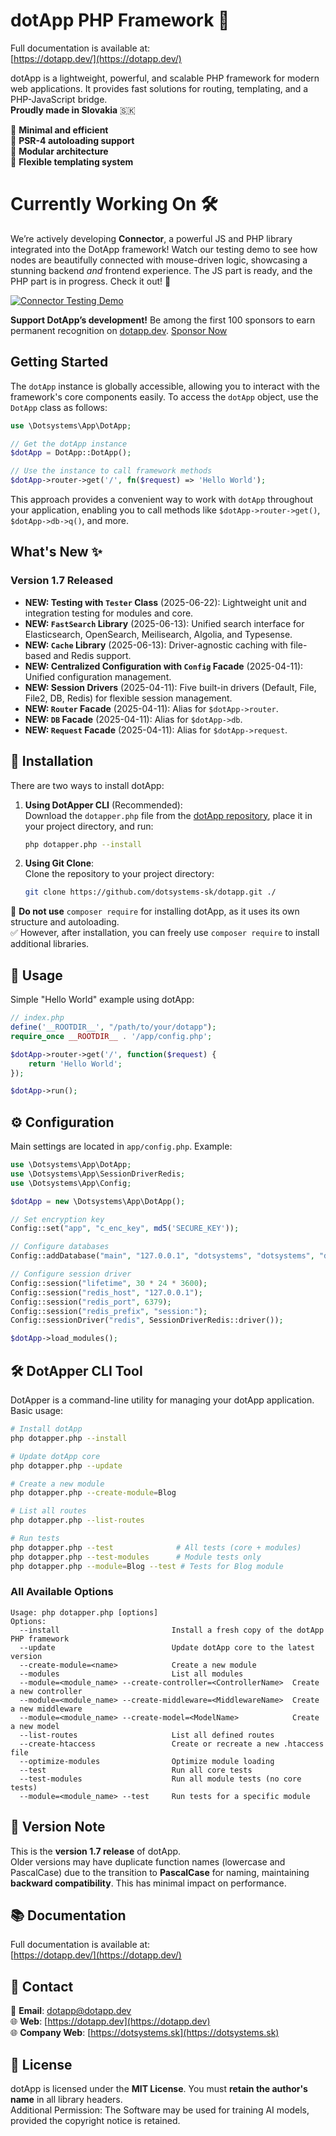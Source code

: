 # dotApp PHP Framework 🚀

Full documentation is available at:  
[https://dotapp.dev/](https://dotapp.dev/)

dotApp is a lightweight, powerful, and scalable PHP framework for modern web applications. It provides fast solutions for routing, templating, and a PHP-JavaScript bridge.  
**Proudly made in Slovakia** 🇸🇰

🔹 **Minimal and efficient**  
🔹 **PSR-4 autoloading support**  
🔹 **Modular architecture**  
🔹 **Flexible templating system**

# Currently Working On 🛠️

We’re actively developing **Connector**, a powerful JS and PHP library integrated into the DotApp framework! Watch our testing demo to see how nodes are beautifully connected with mouse-driven logic, showcasing a stunning backend *and* frontend experience. The JS part is ready, and the PHP part is in progress. Check it out! 🚀

[![Connector Testing Demo](https://img.youtube.com/vi/nmEU7y1HS2Y/maxresdefault.jpg)](https://www.youtube.com/watch?v=nmEU7y1HS2Y)

**Support DotApp’s development!** Be among the first 100 sponsors to earn permanent recognition on [dotapp.dev](https://dotapp.dev). [Sponsor Now](https://github.com/sponsors/dotsystems-sk)

## Getting Started

The `dotApp` instance is globally accessible, allowing you to interact with the framework's core components easily. To access the `dotApp` object, use the `DotApp` class as follows:

```php
use \Dotsystems\App\DotApp;

// Get the dotApp instance
$dotApp = DotApp::DotApp();

// Use the instance to call framework methods
$dotApp->router->get('/', fn($request) => 'Hello World');
```

This approach provides a convenient way to work with `dotApp` throughout your application, enabling you to call methods like `$dotApp->router->get()`, `$dotApp->db->q()`, and more.

## What's New ✨

### Version 1.7 Released
- **NEW: Testing with `Tester` Class** (2025-06-22): Lightweight unit and integration testing for modules and core.
- **NEW: `FastSearch` Library** (2025-06-13): Unified search interface for Elasticsearch, OpenSearch, Meilisearch, Algolia, and Typesense.
- **NEW: `Cache` Library** (2025-06-13): Driver-agnostic caching with file-based and Redis support.
- **NEW: Centralized Configuration with `Config` Facade** (2025-04-11): Unified configuration management.
- **NEW: Session Drivers** (2025-04-11): Five built-in drivers (Default, File, File2, DB, Redis) for flexible session management.
- **NEW: `Router` Facade** (2025-04-11): Alias for `$dotApp->router`.
- **NEW: `DB` Facade** (2025-04-11): Alias for `$dotApp->db`.
- **NEW: `Request` Facade** (2025-04-11): Alias for `$dotApp->request`.

## 👥 Installation

There are two ways to install dotApp:

1. **Using DotApper CLI** (Recommended):  
   Download the `dotapper.php` file from the [dotApp repository](https://github.com/dotsystems-sk/dotapp), place it in your project directory, and run:
   ```bash
   php dotapper.php --install
   ```

2. **Using Git Clone**:  
   Clone the repository to your project directory:
   ```bash
   git clone https://github.com/dotsystems-sk/dotapp.git ./
   ```

🚫 **Do not use** `composer require` for installing dotApp, as it uses its own structure and autoloading.  
✅ However, after installation, you can freely use `composer require` to install additional libraries.

## 🚀 Usage

Simple "Hello World" example using dotApp:

```php
// index.php
define('__ROOTDIR__', "/path/to/your/dotapp");
require_once __ROOTDIR__ . '/app/config.php';

$dotApp->router->get('/', function($request) {
    return 'Hello World';
});

$dotApp->run();
```

## ⚙️ Configuration

Main settings are located in `app/config.php`. Example:

```php
use \Dotsystems\App\DotApp;
use \Dotsystems\App\SessionDriverRedis;
use \Dotsystems\App\Config;

$dotApp = new \Dotsystems\App\DotApp();

// Set encryption key
Config::set("app", "c_enc_key", md5('SECURE_KEY'));

// Configure databases
Config::addDatabase("main", "127.0.0.1", "dotsystems", "dotsystems", "dotsystems", "UTF8", "MYSQL", "mysqli");

// Configure session driver
Config::session("lifetime", 30 * 24 * 3600);
Config::session("redis_host", "127.0.0.1");
Config::session("redis_port", 6379);
Config::session("redis_prefix", "session:");
Config::sessionDriver("redis", SessionDriverRedis::driver());

$dotApp->load_modules();
```

## 🛠️ DotApper CLI Tool

DotApper is a command-line utility for managing your dotApp application. Basic usage:

```bash
# Install dotApp
php dotapper.php --install

# Update dotApp core
php dotapper.php --update

# Create a new module
php dotapper.php --create-module=Blog

# List all routes
php dotapper.php --list-routes

# Run tests
php dotapper.php --test              # All tests (core + modules)
php dotapper.php --test-modules      # Module tests only
php dotapper.php --module=Blog --test # Tests for Blog module
```

### All Available Options

```
Usage: php dotapper.php [options]
Options:
  --install                         Install a fresh copy of the dotApp PHP framework
  --update                          Update dotApp core to the latest version
  --create-module=<name>            Create a new module
  --modules                         List all modules
  --module=<module_name> --create-controller=<ControllerName>  Create a new controller
  --module=<module_name> --create-middleware=<MiddlewareName>  Create a new middleware
  --module=<module_name> --create-model=<ModelName>            Create a new model
  --list-routes                     List all defined routes
  --create-htaccess                 Create or recreate a new .htaccess file
  --optimize-modules                Optimize module loading
  --test                            Run all core tests
  --test-modules                    Run all module tests (no core tests)
  --module=<module_name> --test     Run tests for a specific module
```

## 🧪 Version Note

This is the **version 1.7 release** of dotApp.  
Older versions may have duplicate function names (lowercase and PascalCase) due to the transition to **PascalCase** for naming, maintaining **backward compatibility**. This has minimal impact on performance.

## 📚 Documentation

Full documentation is available at:  
[https://dotapp.dev/](https://dotapp.dev/)

## 💎 Contact

📧 **Email**: [dotapp@dotapp.dev](mailto:dotapp@dotapp.dev)  
🌐 **Web**: [https://dotapp.dev](https://dotapp.dev)  
🌐 **Company Web**: [https://dotsystems.sk](https://dotsystems.sk)

## 📝 License

dotApp is licensed under the **MIT License**. You must **retain the author's name** in all library headers.  
Additional Permission: The Software may be used for training AI models, provided the copyright notice is retained.